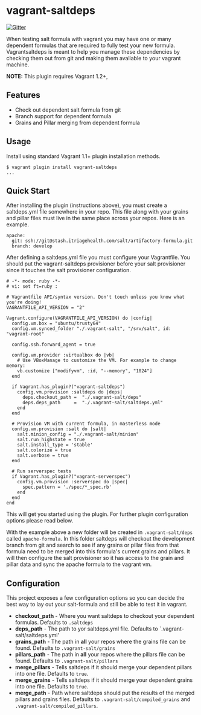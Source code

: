 # vagrant-saltdeps
[![Gitter](https://badges.gitter.im/Join%20Chat.svg)](https://gitter.im/joshughes/vagrant-saltdeps?utm_source=badge&utm_medium=badge&utm_campaign=pr-badge)

When testing salt formula with vagrant you may have one or many dependent formulas that are required to fully test your new formula. Vagrantsaltdeps is meant to help you manage these dependencies by checking them out from git and making them avaliable to your vagrant machine. 

**NOTE:** This plugin requires Vagrant 1.2+,

## Features

* Check out dependent salt formula from git
* Branch support for dependent formula
* Grains and Pillar merging from dependent formula


## Usage

Install using standard Vagrant 1.1+ plugin installation methods. 

```
$ vagrant plugin install vagrant-saltdeps
...
```


## Quick Start

After installing the plugin (instructions above), you must create a saltdeps.yml file somewhere in your repo. This file along with your grains and pillar files must live in the same place across your repos. Here is an example. 

```
apache:
  git: ssh://git@stash.itriagehealth.com/salt/artifactory-formula.git
  branch: develop
```

After defining a saltdeps.yml file you must configure your Vagrantfile. You should put the vagrant-saltdeps provisioner before your salt provisioner since it touches the salt provisioner configuration. 

```
# -*- mode: ruby -*-
# vi: set ft=ruby :

# Vagrantfile API/syntax version. Don't touch unless you know what you're doing!
VAGRANTFILE_API_VERSION = "2"

Vagrant.configure(VAGRANTFILE_API_VERSION) do |config|
  config.vm.box = "ubuntu/trusty64"
  config.vm.synced_folder "./.vagrant-salt", "/srv/salt", id: "vagrant-root"

  config.ssh.forward_agent = true

  config.vm.provider :virtualbox do |vb|
    # Use VBoxManage to customize the VM. For example to change memory:
    vb.customize ["modifyvm", :id, "--memory", "1024"]
  end

  if Vagrant.has_plugin?("vagrant-saltdeps")
    config.vm.provision :saltdeps do |deps|
      deps.checkout_path =  "./.vagrant-salt/deps"
      deps.deps_path     =  "./.vagrant-salt/saltdeps.yml"
    end
  end

  # Provision VM with current formula, in masterless mode
  config.vm.provision :salt do |salt|
    salt.minion_config = "./.vagrant-salt/minion"
    salt.run_highstate = true
    salt.install_type = 'stable'
    salt.colorize = true
    salt.verbose = true
  end

  # Run serverspec tests
  if Vagrant.has_plugin?("vagrant-serverspec")
    config.vm.provision :serverspec do |spec|
      spec.pattern = './spec/*_spec.rb'
    end
  end
end

```

This will get you started using the plugin. For further plugin configuration options please read below. 

With the example above a new folder will be created in `.vagrant-salt/deps` called `apache-formula`. In this folder saltdeps will checkout the development branch from git and search to see if any grains or pillar files from that formula need to be merged into this formula's current grains and pillars. It will then configure the salt provisioner so it has access to the grain and pillar data and sync the apache formula to the vagrant vm. 

## Configuration 

This project exposes a few configuration options so you can decide the best way to lay out your salt-formula and still be able to test it in vagrant. 

* **checkout_path** - Where you want saltdeps to checkout your dependent formulas. Defaults to `.saltdeps`
* **deps_path** - The path to yor saltdeps.yml file. Defaults to `.vagrant-salt/saltdeps.yml'
* **grains_path** - The path in **all** your repos where the grains file can be found. Defaults to `.vagrant-salt/grains`
* **pillars_path** - The path in **all** your repos where the pillars file can be found. Defaults to `.vagrant-salt/pillars`
* **merge_pillars** - Tells saltdeps if it should merge your dependent pillars into one file. Defaults to `true`.
* **merge_grains** - Tells saltdeps if it should merge your dependent grains into one file. Defaults to `true`. 
* **merge_path** - Path where saltdeps should put the results of the merged pillars and grains files. Defaults to `.vagrant-salt/compiled_grains` and `.vagrant-salt/compiled_pillars`.

